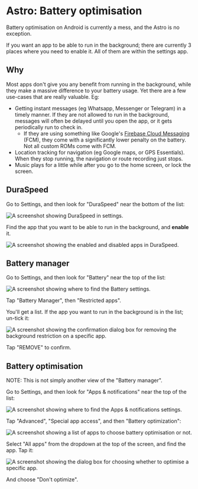 # Astro: Battery optimisation

Battery optimisation on Android is currently a mess, and the Astro is no exception.

If you want an app to be able to run in the background; there are currently 3 places where you need to enable it. All of them are within the settings app.

## Why

Most apps don't give you any benefit from running in the background, while they make a massive difference to your battery usage. Yet there are a few use-cases that are really valuable. Eg:

* Getting instant messages (eg Whatsapp, Messenger or Telegram) in a timely manner. If they are not allowed to run in the background, messages will often be delayed until you open the app, or it gets periodically run to check in.
    * If they are using something like Google's [Firebase Cloud Messaging](https://firebase.google.com/docs/cloud-messaging) (FCM), they come with a significantly lower penalty on the battery. Not all custom ROMs come with FCM.
* Location tracking for navigation (eg Google maps, or GPS Essentials). When they stop running, the navigation or route recording just stops.
* Music plays for a little while after you go to the home screen, or lock the screen.

## DuraSpeed

Go to Settings, and then look for "DuraSpeed" near the bottom of the list:

![A screenshot showing DuraSpeed in settings.](img/duraspeed.jpg)

Find the app that you want to be able to run in the background, and **enable** it.

![A screenshot showing the enabled and disabled apps in DuraSpeed.](img/duraspeedApps.jpg)

## Battery manager

Go to Settings, and then look for "Battery" near the top of the list:

![A screenshot showing where to find the Battery settings.](img/battery.jpg)

Tap "Battery Manager", then "Restricted apps".

You'll get a list. If the app you want to run in the background is in the list; un-tick it:

![A screenshot showing the confirmation dialog box for removing the background restriction on a specific app.](img/removeRestriction.jpg)

Tap "REMOVE" to confirm.

## Battery optimisation

NOTE: This is not simply another view of the "Battery manager".

Go to Settings, and then look for "Apps & notifications" near the top of the list:

![A screenshot showing where to find the Apps & notifications settings.](img/appsAndNotifications.jpg)

Tap "Advanced", "Special app access", and then "Battery optimization":

![A screenshot showing a list of apps to choose battery optimisation or not.](img/batteryOptimisation-appList.jpg)

Select "All apps" from the dropdown at the top of the screen, and find the app. Tap it:

![A screenshot showing the dialog box for choosing whether to optimise a specific app.](img/dontOptimse.jpg)

And choose "Don't optimize".
